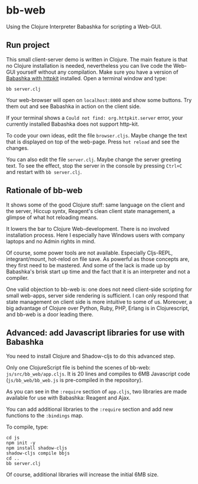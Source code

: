 # bb-web
Using the Clojure Interpreter Babashka for scripting a Web-GUI.

## Run project
This small client-server demo is written in Clojure. The main feature is that no Clojure installation is needed, nevertheless you can live code the Web-GUI yourself without any compilation. Make sure you have a version of [Babashka with httpkit](https://github.com/borkdude/babashka/issues/556) installed. Open a terminal window and type: 

    bb server.clj

Your web-browser will open on `localhost:8000` and show some buttons. Try them out and see Babashka in action on the client side.

 If your terminal shows a `Could not find: org.httpkit.server` error, your currently installed Babashka does not support http-kit.

To code your own ideas, edit the file `browser.cljs`. Maybe change the text that is displayed on top of the web-page. Press `hot reload` and see the changes.

You can also edit the file `server.clj`. Maybe change the server greeting text. To see the effect, stop the server in the console by pressing `Ctrl+C` and restart with `bb server.clj`.

## Rationale of bb-web
It shows some of the good Clojure stuff: same language on the client and the server, Hiccup syntx, Reagent's clean client state management, a glimpse of what hot reloading means.

It lowers the bar to Clojure Web-development. There is no involved installation process. Here I especially have Windows users with company laptops and no Admin rights in mind.

Of course, some power tools are not available. Especially Cljs-REPL, integrant/mount, hot-relod on file save. As powerful as those concepts are, they first need to be mastered. And some of the lack is made up by Babashka's brisk start up time and the fact that it is an interpreter and not a compiler.

One valid objection to bb-web is: one does not need client-side scripting for small web-apps, server side rendering is sufficient. I can only respond that state management on client side is more intuitive to some of us. Moreover, a big advantage of Clojure over Python, Ruby, PHP, Erlang is in Clojurescript, and bb-web is a door leading there.


## Advanced: add Javascript libraries for use with Babashka

You need to install Clojure and Shadow-cljs to do this advanced step.

Only one ClojureScript file is behind the scenes of bb-web: ``js/src/bb_web/app.cljs``. It is 20 lines and compiles to 6MB Javascript code (`js/bb_web/bb_web.js` is pre-compiled in the repository). 

As you can see in the ``:require`` section of `app.cljs`, two libraries are made available for use with Babashka: Reagent and Ajax.

You can add additional libraries  to the `:require` section and add new functions to the ``:bindings`` map.

To compile, type:
    
    cd js
    npm init -y
    npm install shadow-cljs
    shadow-cljs compile bbjs
    cd ..
    bb server.clj


Of course, additional libraries will increase the initial 6MB size. 
